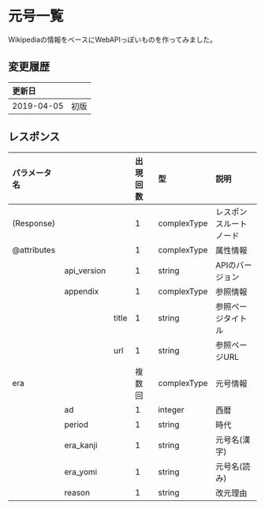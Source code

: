 # 元号一覧

Wikipediaの情報をベースにWebAPIっぽいものを作ってみました。

## 変更履歴
| 更新日  |  |
|:-----------|:------------|
| 2019-04-05 | 初版 |

## レスポンス

| パラメータ名  |   |   | 出現回数 | 型 | 説明 |
|:-----------|:------------|:-------------|:-----------|:------------|:-------------|
| (Response) |  |  | 1 | complexType | レスポンスルートノード |
| @attributes |  |  | 1 | complexType | 属性情報 |
|  | api_version |  | 1 | string | APIのバージョン |
|  | appendix |  | 1 | complexType | 参照情報 |
|  |  | title | 1 | string | 参照ページタイトル |
|  |  | url | 1 | string | 参照ページURL |
| era |  | | 複数回 | complexType | 元号情報 |
|  | ad | | 1 | integer | 西暦 |
|  | period | | 1 | string | 時代 |
|  | era_kanji | | 1 | string | 元号名(漢字) |
|  | era_yomi | | 1 | string | 元号名(読み) |
|  | reason | | 1 | string | 改元理由 |
